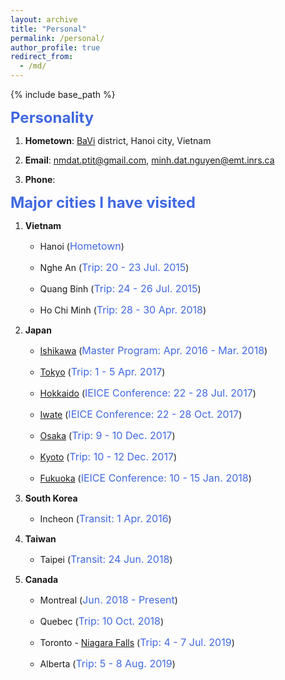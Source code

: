 ```yaml
---
layout: archive
title: "Personal"
permalink: /personal/
author_profile: true
redirect_from:
  - /md/
---
```


{% include base_path %}

**<font size="5" color="#4169E1">Personality</font>** 

1. **Hometown**: [BaVi](https://www.google.com/maps/place/Ph%C3%BA+Ch%C3%A2u,+Ba+V%C3%AC,+Hanoi,+Vietnam/@21.2330201,105.4124663,14z/data=!3m1!4b1!4m5!3m4!1s0x3134f35ffc232bdb:0x9287b9d4b0916cf2!8m2!3d21.2378481!4d105.4360963) district, Hanoi city, Vietnam

2. **Email**: nmdat.ptit@gmail.com, minh.dat.nguyen@emt.inrs.ca

3. **Phone**: 

**<font size="5" color="#4169E1">Major cities I have visited</font>**

1. **Vietnam**
	- Hanoi (<font size="3" color="#4169E1">Hometown</font>)

	- Nghe An (<font size="3" color="#4169E1">Trip: 20 - 23 Jul. 2015</font>)

	- Quang Binh (<font size="3" color="#4169E1">Trip: 24 - 26 Jul. 2015</font>)

	- Ho Chi Minh (<font size="3" color="#4169E1">Trip: 28 - 30 Apr. 2018</font>)

2. **Japan** 

	- [Ishikawa](https://www.google.com/maps/place/Ishikawa,+Japan/@36.9574386,135.6832852,8z/data=!3m1!4b1!4m5!3m4!1s0x5ff17e5ec1bc1aef:0x4bd43c138d189ab4!8m2!3d36.3260317!4d136.5289653) (<font size="3" color="#4169E1">Master Program: Apr. 2016 - Mar. 2018</font>)

	- [Tokyo](https://www.google.com/maps/place/Tokyo,+Japan/@35.5090627,139.2093901,9z/data=!3m1!4b1!4m5!3m4!1s0x605d1b87f02e57e7:0x2e01618b22571b89!8m2!3d35.6761919!4d139.6503106) (<font size="3" color="#4169E1">Trip: 1 - 5 Apr. 2017</font>)

	- [Hokkaido](https://www.google.com/maps/place/Hokkaido+University/@43.421133,140.4793487,7z/data=!4m13!1m7!3m6!1s0x5f9f59209f6c888b:0x1c3cc3564fce038f!2sHokkaido,+Japan!3b1!8m2!3d43.2203266!4d142.8634737!3m4!1s0x0:0x425f98023e0b86d5!8m2!3d43.0779162!4d141.339798) (<font size="3" color="#4169E1">IEICE Conference: 22 - 28 Jul. 2017</font>)

	- [Iwate](https://www.google.com/maps/place/Morioka,+Iwate,+Japan/@39.7471393,141.1212652,11z/data=!3m1!4b1!4m5!3m4!1s0x5f85755195bcfe01:0x1f3c2dde5b005696!8m2!3d39.7019558!4d141.1543303 ) (<font size="3" color="#4169E1">IEICE Conference: 22 - 28 Oct. 2017</font>)

	- [Osaka](https://www.google.com/maps/place/Osaka,+Japan/@34.6159666,134.5385735,9z/data=!4m5!3m4!1s0x6000e6553406e2e1:0xc55bc16ee46a2fe7!8m2!3d34.6937249!4d135.5022535) (<font size="3" color="#4169E1">Trip: 9 - 10 Dec. 2017</font>)

	- [Kyoto](https://www.google.com/maps/place/Kyoto,+Japan/@35.0984404,135.5787908,11z/data=!3m1!4b1!4m5!3m4!1s0x6001a8d6cd3cc3f1:0xc0961d366bbb1d3d!8m2!3d35.011564!4d135.7681489) (<font size="3" color="#4169E1">Trip: 10 - 12 Dec. 2017</font>)

	- [Fukuoka](https://www.google.com/maps/place/Fukuoka,+Japan/@33.4215478,130.3039437,9z/data=!4m5!3m4!1s0x3541eda1e9848429:0xf60a729936398783!8m2!3d33.5901838!4d130.4016888) (<font size="3" color="#4169E1">IEICE Conference: 10 - 15 Jan. 2018</font>)


3. **South Korea**

	- Incheon (<font size="3" color="#4169E1">Transit: 1 Apr. 2016</font>)

4. **Taiwan**

	- Taipei (<font size="3" color="#4169E1">Transit: 24 Jun. 2018</font>)

5. **Canada**

	- Montreal (<font size="3" color="#4169E1">Jun. 2018 - Present</font>)

	- Quebec (<font size="3" color="#4169E1">Trip: 10 Oct. 2018</font>)

	- Toronto - [Niagara Falls](https://www.google.com/maps/place/Niagara+Falls,+ON/@43.0538471,-79.2281182,11z/data=!3m1!4b1!4m5!3m4!1s0x89d3445eec824db9:0x46d2c56156bda288!8m2!3d43.0895577!4d-79.0849436) (<font size="3" color="#4169E1">Trip: 4 - 7 Jul. 2019</font>)

	- Alberta (<font size="3" color="#4169E1">Trip: 5 - 8 Aug. 2019</font>)
